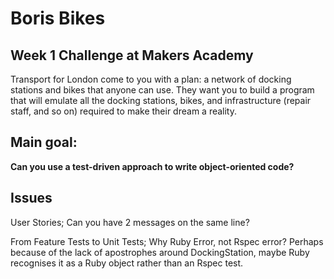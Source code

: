 Boris Bikes
===========

Week 1 Challenge at Makers Academy
----------------------------------

Transport for London come to you with a plan: a network of docking stations and bikes that anyone can use. They want you to build a program that will emulate all the docking stations, bikes, and infrastructure (repair staff, and so on) required to make their dream a reality.

Main goal:
----------

**Can you use a test-driven approach to write object-oriented code?**

Issues
------
User Stories; Can you have 2 messages on the same line?

From Feature Tests to Unit Tests; Why Ruby Error, not Rspec error? Perhaps because of the lack of apostrophes around DockingStation, maybe Ruby recognises it as a Ruby object rather than an Rspec test.

